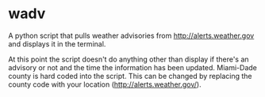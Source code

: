 # wadv
A python script that pulls weather advisories from http://alerts.weather.gov
and displays it in the terminal.

At this point the script doesn't do anything other than display if there's an
advisory or not and the time the information has been updated. Miami-Dade
county is hard coded into the script. This can be changed by replacing the
county code with your location (http://alerts.weather.gov/).
